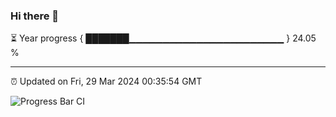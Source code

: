 ### Hi there 👋

⏳ Year progress { ███████▁▁▁▁▁▁▁▁▁▁▁▁▁▁▁▁▁▁▁▁▁▁▁ } 24.05 %

---

⏰ Updated on Fri, 29 Mar 2024 00:35:54 GMT

![Progress Bar CI](https://github.com/Shyam-Makwana/GitHub-Actions-Demo/workflows/Progress%20Bar%20CI/badge.svg)
